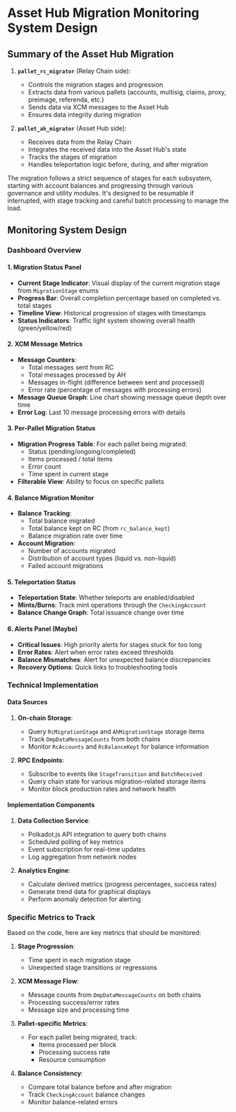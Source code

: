 # Asset Hub Migration Monitoring System Design

## Summary of the Asset Hub Migration

1. **`pallet_rc_migrator`** (Relay Chain side):
   - Controls the migration stages and progression
   - Extracts data from various pallets (accounts, multisig, claims, proxy, preimage, referenda, etc.)
   - Sends data via XCM messages to the Asset Hub
   - Ensures data integrity during migration

2. **`pallet_ah_migrator`** (Asset Hub side):
   - Receives data from the Relay Chain
   - Integrates the received data into the Asset Hub's state
   - Tracks the stages of migration
   - Handles teleportation logic before, during, and after migration

The migration follows a strict sequence of stages for each subsystem, starting with account balances and progressing through various governance and utility modules. It's designed to be resumable if interrupted, with stage tracking and careful batch processing to manage the load.

## Monitoring System Design

### Dashboard Overview

#### 1. Migration Status Panel

- **Current Stage Indicator**: Visual display of the current migration stage from `MigrationStage` enums
- **Progress Bar**: Overall completion percentage based on completed vs. total stages
- **Timeline View**: Historical progression of stages with timestamps
- **Status Indicators**: Traffic light system showing overall health (green/yellow/red)

#### 2. XCM Message Metrics

- **Message Counters**: 
  - Total messages sent from RC
  - Total messages processed by AH
  - Messages in-flight (difference between sent and processed)
  - Error rate (percentage of messages with processing errors)
- **Message Queue Graph**: Line chart showing message queue depth over time
- **Error Log**: Last 10 message processing errors with details

#### 3. Per-Pallet Migration Status

- **Migration Progress Table**: For each pallet being migrated:
  - Status (pending/ongoing/completed)
  - Items processed / total items
  - Error count
  - Time spent in current stage
- **Filterable View**: Ability to focus on specific pallets

#### 4. Balance Migration Monitor

- **Balance Tracking**:
  - Total balance migrated
  - Total balance kept on RC (from `rc_balance_kept`)
  - Balance migration rate over time
- **Account Migration**: 
  - Number of accounts migrated
  - Distribution of account types (liquid vs. non-liquid)
  - Failed account migrations

#### 5. Teleportation Status

- **Teleportation State**: Whether teleports are enabled/disabled
- **Mints/Burns**: Track mint operations through the `CheckingAccount`
- **Balance Change Graph**: Total issuance change over time

#### 6. Alerts Panel (Maybe)

- **Critical Issues**: High priority alerts for stages stuck for too long
- **Error Rates**: Alert when error rates exceed thresholds
- **Balance Mismatches**: Alert for unexpected balance discrepancies
- **Recovery Options**: Quick links to troubleshooting tools

### Technical Implementation

#### Data Sources

1. **On-chain Storage**:
   - Query `RcMigrationStage` and `AhMigrationStage` storage items
   - Track `DmpDataMessageCounts` from both chains
   - Monitor `RcAccounts` and `RcBalanceKept` for balance information

2. **RPC Endpoints**:
   - Subscribe to events like `StageTransition` and `BatchReceived`
   - Query chain state for various migration-related storage items
   - Monitor block production rates and network health

#### Implementation Components

1. **Data Collection Service**:
   - Polkadot.js API integration to query both chains
   - Scheduled polling of key metrics
   - Event subscription for real-time updates
   - Log aggregation from network nodes

2. **Analytics Engine**:
   - Calculate derived metrics (progress percentages, success rates)
   - Generate trend data for graphical displays
   - Perform anomaly detection for alerting

### Specific Metrics to Track

Based on the code, here are key metrics that should be monitored:

1. **Stage Progression**:
   - Time spent in each migration stage
   - Unexpected stage transitions or regressions

2. **XCM Message Flow**:
   - Message counts from `DmpDataMessageCounts` on both chains
   - Processing success/error rates
   - Message size and processing time

3. **Pallet-specific Metrics**:
   - For each pallet being migrated, track:
     - Items processed per block
     - Processing success rate
     - Resource consumption

4. **Balance Consistency**:
   - Compare total balance before and after migration
   - Track `CheckingAccount` balance changes
   - Monitor balance-related errors
